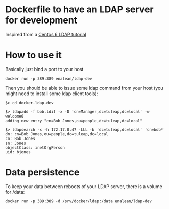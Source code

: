 Dockerfile to have an LDAP server for development
=================================================

Inspired from a [Centos 6 LDAP tutorial](http://docs.adaptivecomputing.com/viewpoint/hpc/Content/topics/1-setup/installSetup/settingUpOpenLDAPOnCentos6.htm)

How to use it
=============

Basically just bind a port to your host

    docker run -p 389:389 enalean/ldap-dev

Then you should be able to issue some ldap command from your host (you might need to install some ldap client tools):
    
    $> cd docker-ldap-dev

    $> ldapadd -f bob.ldif -x -D 'cn=Manager,dc=tuleap,dc=local' -w welcome0
    adding new entry "cn=Bob Jones,ou=people,dc=tuleap,dc=local"

    $> ldapsearch -x -h 172.17.0.47 -LLL -b 'dc=tuleap,dc=local' 'cn=bob*'
    dn: cn=Bob Jones,ou=people,dc=tuleap,dc=local
    cn: Bob Jones
    sn: Jones
    objectClass: inetOrgPerson
    uid: bjones

Data persistence
================

To keep your data between reboots of your LDAP server, there is a volume for /data:

    docker run -p 389:389 -d /srv/docker/ldap:/data enalean/ldap-dev
